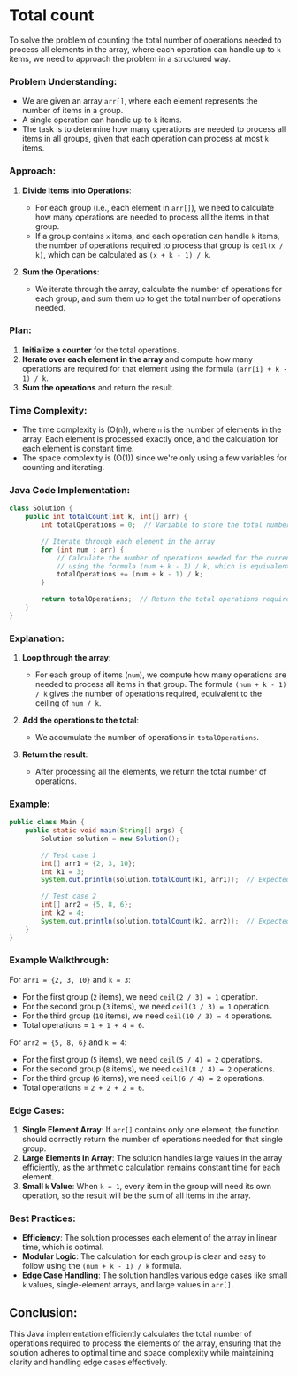 # Total count

To solve the problem of counting the total number of operations needed to process all elements in the array, where each operation can handle up to `k` items, we need to approach the problem in a structured way.

### Problem Understanding:
- We are given an array `arr[]`, where each element represents the number of items in a group.
- A single operation can handle up to `k` items.
- The task is to determine how many operations are needed to process all items in all groups, given that each operation can process at most `k` items.

### Approach:
1. **Divide Items into Operations**:
   - For each group (i.e., each element in `arr[]`), we need to calculate how many operations are needed to process all the items in that group. 
   - If a group contains `x` items, and each operation can handle `k` items, the number of operations required to process that group is `ceil(x / k)`, which can be calculated as `(x + k - 1) / k`.

2. **Sum the Operations**:
   - We iterate through the array, calculate the number of operations for each group, and sum them up to get the total number of operations needed.

### Plan:
1. **Initialize a counter** for the total operations.
2. **Iterate over each element in the array** and compute how many operations are required for that element using the formula `(arr[i] + k - 1) / k`.
3. **Sum the operations** and return the result.

### Time Complexity:
- The time complexity is \(O(n)\), where `n` is the number of elements in the array. Each element is processed exactly once, and the calculation for each element is constant time.
- The space complexity is \(O(1)\) since we're only using a few variables for counting and iterating.

### Java Code Implementation:

```java
class Solution {
    public int totalCount(int k, int[] arr) {
        int totalOperations = 0;  // Variable to store the total number of operations
        
        // Iterate through each element in the array
        for (int num : arr) {
            // Calculate the number of operations needed for the current element
            // using the formula (num + k - 1) / k, which is equivalent to ceil(num / k)
            totalOperations += (num + k - 1) / k;
        }
        
        return totalOperations;  // Return the total operations required
    }
}
```

### Explanation:
1. **Loop through the array**: 
   - For each group of items (`num`), we compute how many operations are needed to process all items in that group. The formula `(num + k - 1) / k` gives the number of operations required, equivalent to the ceiling of `num / k`.
   
2. **Add the operations to the total**: 
   - We accumulate the number of operations in `totalOperations`.

3. **Return the result**: 
   - After processing all the elements, we return the total number of operations.

### Example:

```java
public class Main {
    public static void main(String[] args) {
        Solution solution = new Solution();
        
        // Test case 1
        int[] arr1 = {2, 3, 10};
        int k1 = 3;
        System.out.println(solution.totalCount(k1, arr1));  // Expected Output: 5
        
        // Test case 2
        int[] arr2 = {5, 8, 6};
        int k2 = 4;
        System.out.println(solution.totalCount(k2, arr2));  // Expected Output: 5
    }
}
```

### Example Walkthrough:

For `arr1 = {2, 3, 10}` and `k = 3`:
- For the first group (`2` items), we need `ceil(2 / 3) = 1` operation.
- For the second group (`3` items), we need `ceil(3 / 3) = 1` operation.
- For the third group (`10` items), we need `ceil(10 / 3) = 4` operations.
- Total operations = `1 + 1 + 4 = 6`.

For `arr2 = {5, 8, 6}` and `k = 4`:
- For the first group (`5` items), we need `ceil(5 / 4) = 2` operations.
- For the second group (`8` items), we need `ceil(8 / 4) = 2` operations.
- For the third group (`6` items), we need `ceil(6 / 4) = 2` operations.
- Total operations = `2 + 2 + 2 = 6`.

### Edge Cases:
1. **Single Element Array**: If `arr[]` contains only one element, the function should correctly return the number of operations needed for that single group.
2. **Large Elements in Array**: The solution handles large values in the array efficiently, as the arithmetic calculation remains constant time for each element.
3. **Small `k` Value**: When `k = 1`, every item in the group will need its own operation, so the result will be the sum of all items in the array.

### Best Practices:
- **Efficiency**: The solution processes each element of the array in linear time, which is optimal.
- **Modular Logic**: The calculation for each group is clear and easy to follow using the `(num + k - 1) / k` formula.
- **Edge Case Handling**: The solution handles various edge cases like small `k` values, single-element arrays, and large values in `arr[]`.

## Conclusion:
This Java implementation efficiently calculates the total number of operations required to process the elements of the array, ensuring that the solution adheres to optimal time and space complexity while maintaining clarity and handling edge cases effectively.
